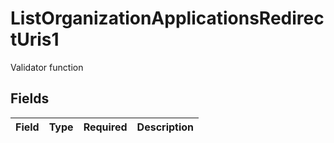 # ListOrganizationApplicationsRedirectUris1

Validator function


## Fields

| Field       | Type        | Required    | Description |
| ----------- | ----------- | ----------- | ----------- |